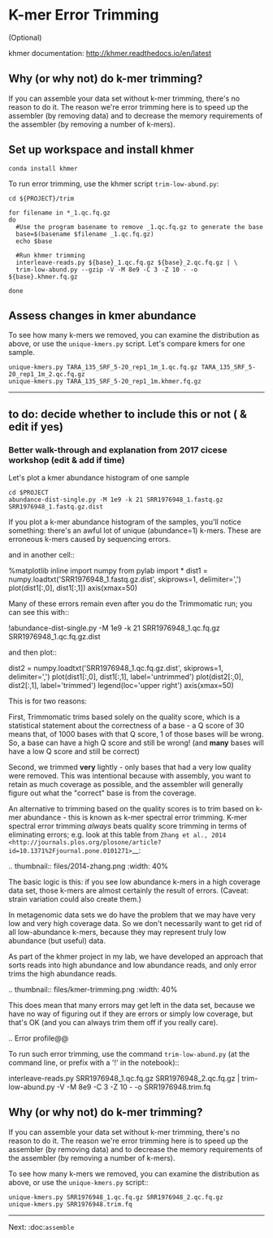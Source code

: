 # K-mer Error Trimming

(Optional)

khmer documentation: http://khmer.readthedocs.io/en/latest

## Why (or why not) do k-mer trimming?

If you can assemble your data set without k-mer trimming, there's no
reason to do it.  The reason we're error trimming here is to speed up
the assembler (by removing data) and to decrease the memory requirements
of the assembler (by removing a number of k-mers).

## Set up workspace and install khmer 

```
conda install khmer
```

To run error trimming, use the khmer script `trim-low-abund.py`:

```
cd ${PROJECT}/trim

for filename in *_1.qc.fq.gz
do
  #Use the program basename to remove _1.qc.fq.gz to generate the base
  base=$(basename $filename _1.qc.fq.gz)
  echo $base

  #Run khmer trimming
  interleave-reads.py ${base}_1.qc.fq.gz ${base}_2.qc.fq.gz | \
  trim-low-abund.py --gzip -V -M 8e9 -C 3 -Z 10 - -o ${base}.khmer.fq.gz

done
```

## Assess changes in kmer abundance

To see how many k-mers we removed, you can examine the distribution as above,
or use the `unique-kmers.py` script. Let's compare kmers for one sample.

```
unique-kmers.py TARA_135_SRF_5-20_rep1_1m_1.qc.fq.gz TARA_135_SRF_5-20_rep1_1m_2.qc.fq.gz
unique-kmers.py TARA_135_SRF_5-20_rep1_1m.khmer.fq.gz
```  

-----



## to do: decide whether to include this or not ( & edit if yes)


### Better walk-through and explanation from 2017 cicese workshop (edit & add if time)

Let's plot a kmer abundance histogram of one sample
```
cd $PROJECT
abundance-dist-single.py -M 1e9 -k 21 SRR1976948_1.fastq.gz SRR1976948_1.fastq.gz.dist

```

If you plot a k-mer abundance histogram of the samples, you'll
notice something: there's an awful lot of unique (abundance=1) k-mers.
These are erroneous k-mers caused by sequencing errors.



and in another cell::

  %matplotlib inline
  import numpy
  from pylab import *
  dist1 = numpy.loadtxt('SRR1976948_1.fastq.gz.dist', skiprows=1, delimiter=',')
  plot(dist1[:,0], dist1[:,1])
  axis(xmax=50)

Many of these errors remain even after you do the Trimmomatic run; you can
see this with::

  !abundance-dist-single.py -M 1e9 -k 21 SRR1976948_1.qc.fq.gz SRR1976948_1.qc.fq.gz.dist

and then plot::

  dist2 = numpy.loadtxt('SRR1976948_1.qc.fq.gz.dist', skiprows=1, delimiter=',')
  plot(dist1[:,0], dist1[:,1], label='untrimmed')
  plot(dist2[:,0], dist2[:,1], label='trimmed')
  legend(loc='upper right')
  axis(xmax=50)

This is for
two reasons:

First, Trimmomatic trims based solely on the quality score, which is
a statistical statement about the correctness of a base - a Q score
of 30 means that, of 1000 bases with that Q score, 1 of those
bases will be wrong.  So, a base can have a high Q score and still
be wrong! (and **many** bases will have a low Q score and still be
correct)

Second, we trimmed **very** lightly - only bases that had a very low
quality were removed.  This was intentional because with assembly,
you want to retain as much coverage as possible, and the assembler
will generally figure out what the "correct" base is from the coverage.

An alternative to trimming based on the quality scores is to trim based on
k-mer abundance - this is known as k-mer spectral error trimming.  K-mer
spectral error trimming *always* beats quality score trimming in terms
of eliminating errors; e.g. look at this table from `Zhang et al., 2014 <http://journals.plos.org/plosone/article?id=10.1371%2Fjournal.pone.0101271>`__:

.. thumbnail:: files/2014-zhang.png
   :width: 40%

The basic logic is this: if you see low abundance k-mers in a high
coverage data set, those k-mers are almost certainly the result of
errors.  (Caveat: strain variation could also create them.)

In metagenomic data sets we do have the problem that we may have very
low and very high coverage data.  So we don't necessarily want to get
rid of all low-abundance k-mers, because they may represent truly low
abundance (but useful) data.

As part of the khmer project in my lab, we have developed an approach
that sorts reads into high abundance and low abundance reads, and only
error trims the high abundance reads.

.. thumbnail:: files/kmer-trimming.png
   :width: 40%

This does mean that many errors may get left in the data set, because we
have no way of figuring out if they are errors or simply low coverage,
but that's OK (and you can always trim them off if you really care).

.. Error profile@@

To run such error trimming, use the command ``trim-low-abund.py``
(at the command line, or prefix with a '!' in the notebook)::

  interleave-reads.py SRR1976948_1.qc.fq.gz SRR1976948_2.qc.fq.gz |
     trim-low-abund.py -V -M 8e9 -C 3 -Z 10 - -o SRR1976948.trim.fq

Why (or why not) do k-mer trimming?
-----------------------------------

If you can assemble your data set without k-mer trimming, there's no
reason to do it.  The reason we're error trimming here is to speed up
the assembler (by removing data) and to decrease the memory requirements
of the assembler (by removing a number of k-mers).

To see how many k-mers we removed, you can examine the distribution as above,
or use the ``unique-kmers.py`` script::

    unique-kmers.py SRR1976948_1.qc.fq.gz SRR1976948_2.qc.fq.gz
    unique-kmers.py SRR1976948.trim.fq


----

Next: :doc:`assemble`
    
